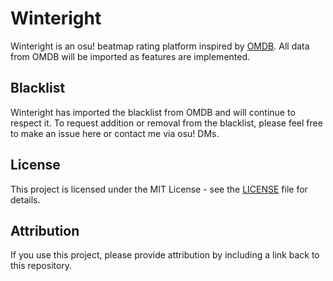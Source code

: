 # Winteright

Winteright is an osu! beatmap rating platform inspired by [OMDB](https://github.com/apollo-dw/omdb). All data from OMDB will be imported as features are implemented.

## Blacklist

Winteright has imported the blacklist from OMDB and will continue to respect it. To request addition or removal from the blacklist, please feel free to make an issue here or contact me via osu! DMs.

## License

This project is licensed under the MIT License - see the [LICENSE](LICENSE) file for details.

## Attribution

If you use this project, please provide attribution by including a link back to this repository.
